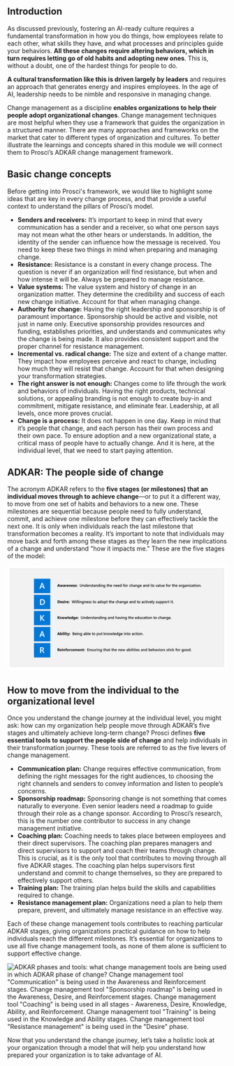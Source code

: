## Introduction

As discussed previously, fostering an AI-ready culture requires a fundamental transformation in how you do things, how employees relate to each other, what skills they have, and what processes and principles guide your behaviors. **All these changes require altering behaviors, which in turn requires letting go of old habits and adopting new ones**. This is, without a doubt, one of the hardest things for people to do.

**A cultural transformation like this is driven largely by leaders** and requires an approach that generates energy and inspires employees. In the age of AI, leadership needs to be nimble and responsive in managing change.

Change management as a discipline **enables organizations to help their people adopt organizational changes**. Change management techniques are most helpful when they use a framework that guides the organization in a structured manner. There are many approaches and frameworks on the market that cater to different types of organization and cultures. To better illustrate the learnings and concepts shared in this module we will connect them to Prosci’s ADKAR change management framework.

## Basic change concepts

Before getting into Prosci's framework, we would like to highlight some ideas that are key in every change process, and that provide a useful context to understand the pillars of Prosci’s model.

* **Senders and receivers:** It’s important to keep in mind that every communication has a sender and a receiver, so what one person says may not mean what the other hears or understands. In addition, the identity of the sender can influence how the message is received. You need to keep these two things in mind when preparing and managing change.
* **Resistance:** Resistance is a constant in every change process. The question is never if an organization will find resistance, but when and how intense it will be. Always be prepared to manage resistance.
* **Value systems:** The value system and history of change in an organization matter. They determine the credibility and success of each new change initiative. Account for that when managing change.
* **Authority for change:** Having the right leadership and sponsorship is of paramount importance. Sponsorship should be active and visible, not just in name only. Executive sponsorship provides resources and funding, establishes priorities, and understands and communicates why the change is being made. It also provides consistent support and the proper channel for resistance management.
* **Incremental vs. radical change:** The size and extent of a change matter. They impact how employees perceive and react to change, including how much they will resist that change. Account for that when designing your transformation strategies.
* **The right answer is not enough:** Changes come to life through the work and behaviors of individuals. Having the right products, technical solutions, or appealing branding is not enough to create buy-in and commitment, mitigate resistance, and eliminate fear. Leadership, at all levels, once more proves crucial.
* **Change is a process:** It does not happen in one day. Keep in mind that it’s people that change, and each person has their own process and their own pace. To ensure adoption and a new organizational state, a critical mass of people have to actually change. And it is here, at the individual level, that we need to start paying attention.

## ADKAR: The people side of change

The acronym ADKAR refers to the **five stages (or milestones) that an individual moves through to achieve change**—or to put it a different way, to move from one set of habits and behaviors to a new one. These milestones are sequential because people need to fully understand, commit, and achieve one milestone before they can effectively tackle the next one. It is only when individuals reach the last milestone that transformation becomes a reality. It’s important to note that individuals may move back and forth among these stages as they learn the new implications of a change and understand "how it impacts me." These are the five stages of the model:

![ADKAR definition: A - Awareness: Understanding the need for change and its value for the organization. D - Desire: Willingness to adopt the change and to actively support it. K - Knowledge: Understanding and having the education to change. A - Ability: Being able to put knowledge into action. R - Reinforcement: Ensuring that the new abilities and behaviors stick for good.](../media/2-1-3-A-Understand-how-the-ADKAR-framework-can-help-you-lead-org-change.jpg)

## How to move from the individual to the organizational level

Once you understand the change journey at the individual level, you might ask: how can my organization help people move through ADKAR’s five stages and ultimately achieve long-term change? Prosci defines **five essential tools to support the people side of change** and help individuals in their transformation journey. These tools are referred to as the five levers of change management.

* **Communication plan:** Change requires effective communication, from defining the right messages for the right audiences, to choosing the right channels and senders to convey information and listen to people’s concerns.
* **Sponsorship roadmap:** Sponsoring change is not something that comes naturally to everyone. Even senior leaders need a roadmap to guide through their role as a change sponsor. According to Prosci’s research, this is the number one contributor to success in any change management initiative.
* **Coaching plan:** Coaching needs to takes place between employees and their direct supervisors. The coaching plan prepares managers and direct supervisors to support and coach their teams through change. This is crucial, as it is the only tool that contributes to moving through all five ADKAR stages. The coaching plan helps supervisors first understand and commit to change themselves, so they are prepared to effectively support others.
* **Training plan:** The training plan helps build the skills and capabilities required to change.
* **Resistance management plan:** Organizations need a plan to help them prepare, prevent, and ultimately manage resistance in an effective way.

Each of these change management tools contributes to reaching particular ADKAR stages, giving organizations practical guidance on how to help individuals reach the different milestones. It’s essential for organizations to use all five change management tools, as none of them alone is sufficient to support effective change.

![ADKAR phases and tools: what change management tools are being used in which ADKAR phase of change? Change management tool "Communication" is being used in the Awareness and Reinforcement stages. Change management tool "Sponsorship roadmap" is being used in the Awareness, Desire, and Reinforcement stages. Change management tool "Coaching" is being used in all stages - Awareness, Desire, Knowledge, Ability, and Reinforcement. Change management tool "Training" is being used in the Knowledge and Ability stages. Change management tool "Resistance management" is being used in the "Desire" phase.](../media/2-1-3-B-Understand-how-the-ADKAR-framework-can-help-you-lead-org-change.jpg)

Now that you understand the change journey, let’s take a holistic look at your organization through a model that will help you understand how prepared your organization is to take advantage of AI.